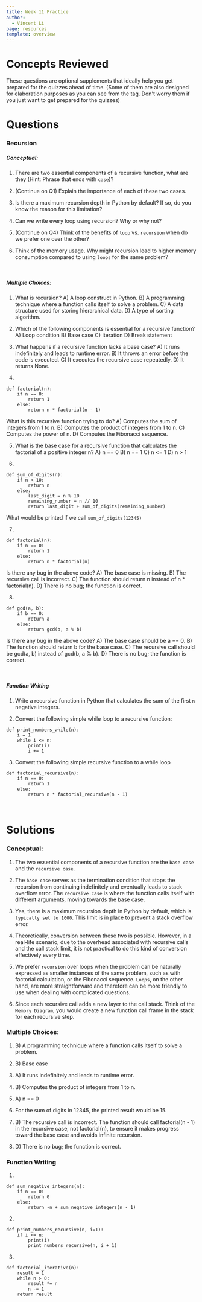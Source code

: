 ```yaml
---
title: Week 11 Practice
author:
  - Vincent Li
page: resources
template: overview
---
```


# Concepts Reviewed

These questions are optional supplements that ideally help you get prepared for the quizzes ahead of time. (Some of them are also designed for elaboration purposes as you can see from the tag. Don't worry them if you just want to get prepared for the quizzes)
<br>

# Questions 

### Recursion

##### Conceptual:
1. There are two essential components of a recursive function, what are they (Hint: Phrase that ends with `case`)?

2. (Continue on Q1) Explain the importance of each of these two cases.

3. Is there a maximum recursion depth in Python by default? If so, do you know the reason for this limitation?

4. Can we write every loop using recursion? Why or why not?

5. (Continue on Q4) Think of the benefits of `loop` vs. `recursion` when do we prefer one over the other?

6. Think of the memory usage. Why might recursion lead to higher memory consumption compared to using `loops` for the same problem?

<br>

##### Multiple Choices:
1. What is recursion?
A) A loop construct in Python.
B) A programming technique where a function calls itself to solve a problem.
C) A data structure used for storing hierarchical data.
D) A type of sorting algorithm.

2. Which of the following components is essential for a recursive function?
A) Loop condition
B) Base case
C) Iteration
D) Break statement

3. What happens if a recursive function lacks a base case?
A) It runs indefinitely and leads to runtime error.
B) It throws an error before the code is executed.
C) It executes the recursive case repeatedly.
D) It returns None.


4. 
~~~
def factorial(n):
    if n == 0:
        return 1
    else:
        return n * factorial(n - 1)
~~~
What is this recursive function trying to do?
A) Computes the sum of integers from 1 to n.
B) Computes the product of integers from 1 to n.
C) Computes the power of n.
D) Computes the Fibonacci sequence.

5. What is the base case for a recursive function that calculates the factorial of a positive integer n?
A) n == 0
B) n == 1
C) n <= 1
D) n > 1

6. 
~~~
def sum_of_digits(n):
    if n < 10:
        return n
    else:
        last_digit = n % 10
        remaining_number = n // 10
        return last_digit + sum_of_digits(remaining_number)
~~~
What would be printed if we call `sum_of_digits(12345)`

7. 
~~~
def factorial(n):
    if n == 0:
        return 1
    else:
        return n * factorial(n)
~~~
Is there any bug in the above code?
A) The base case is missing. 
B) The recursive call is incorrect. 
C) The function should return n instead of n * factorial(n). 
D) There is no bug; the function is correct.

8. 
~~~
def gcd(a, b):
    if b == 0:
        return a
    else:
        return gcd(b, a % b)
~~~
Is there any bug in the above code?
A) The base case should be a == 0. 
B) The function should return b for the base case. 
C) The recursive call should be gcd(a, b) instead of gcd(b, a % b). 
D) There is no bug; the function is correct.

<br>

##### Function Writing
1.  Write a recursive function in Python that calculates the sum of the first `n` negative integers.

2. Convert the following simple while loop to a recursive function:
~~~
def print_numbers_while(n):
    i = 1
    while i <= n:
        print(i)
        i += 1
~~~

3. Convert the following simple recursive function to a while loop
~~~
def factorial_recursive(n):
    if n == 0:
        return 1
    else:
        return n * factorial_recursive(n - 1)
~~~
<br>

# Solutions

### Conceptual:
1. The two essential components of a recursive function are the `base case` and the `recursive case`.

2. The `base case` serves as the termination condition that stops the recursion from continuing indefinitely and eventually leads to stack overflow error. The `recursive case` is where the function calls itself with different arguments, moving towards the base case.

3. Yes, there is a maximum recursion depth in Python by default, which is `typically set to 1000`. This limit is in place to prevent a stack overflow error.

4. Theoretically, conversion between these two is possible. However, in a real-life scenario, due to the overhead associated with recursive calls and the call stack limit, it is not practical to do this kind of conversion effectively every time.

5. We prefer `recursion` over loops when the problem can be naturally expressed as smaller instances of the same problem, such as with factorial calculation, or the Fibonacci sequence. `Loops`, on the other hand, are more straightforward and therefore can be more friendly to use when dealing with complicated questions.

6. Since each recursive call adds a new layer to the call stack. Think of the `Memory Diagram`, you would create a new function call frame in the stack for each recursive step.

### Multiple Choices:
1. B) A programming technique where a function calls itself to solve a problem.

2. B) Base case

3. A) It runs indefinitely and leads to runtime error.

4. B) Computes the product of integers from 1 to n.

5. A) n == 0

6. For the sum of digits in 12345, the printed result would be 15.

7. B) The recursive call is incorrect. The function should call factorial(n - 1) in the recursive case, not factorial(n), to ensure it makes progress toward the base case and avoids infinite recursion.

8. D) There is no bug; the function is correct.

### Function Writing
1. 
~~~
def sum_negative_integers(n):
    if n == 0:
        return 0
    else:
        return -n + sum_negative_integers(n - 1)
~~~

2. 
~~~
def print_numbers_recursive(n, i=1):
    if i <= n:
        print(i)
        print_numbers_recursive(n, i + 1)
~~~

3.
~~~
def factorial_iterative(n):
    result = 1
    while n > 0:
        result *= n
        n -= 1
    return result
~~~